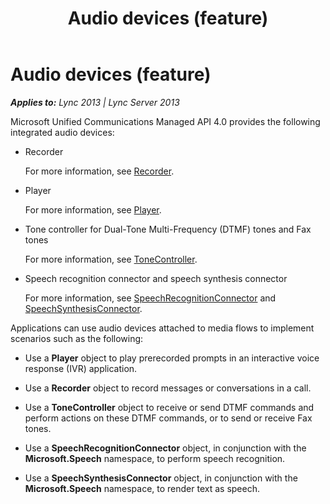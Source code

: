 ﻿---
title: Audio devices (feature)
TOCTitle: Audio devices
ms:assetid: ce151696-2fec-49f4-842a-fa5e69f625d7
ms:mtpsurl: https://msdn.microsoft.com/en-us/library/Dn465951(v=office.15)
ms:contentKeyID: 57102443
ms.date: 07/25/2014
mtps_version: v=office.15
---

# Audio devices (feature)


_**Applies to:** Lync 2013 | Lync Server 2013_

Microsoft Unified Communications Managed API 4.0 provides the following integrated audio devices:

  - Recorder
    
    For more information, see [Recorder](recorder.md).

  - Player
    
    For more information, see [Player](player.md).

  - Tone controller for Dual-Tone Multi-Frequency (DTMF) tones and Fax tones
    
    For more information, see [ToneController](tonecontroller.md).

  - Speech recognition connector and speech synthesis connector
    
    For more information, see [SpeechRecognitionConnector](speechrecognitionconnector.md) and [SpeechSynthesisConnector](speechsynthesisconnector.md).

Applications can use audio devices attached to media flows to implement scenarios such as the following:

  - Use a **Player** object to play prerecorded prompts in an interactive voice response (IVR) application.

  - Use a **Recorder** object to record messages or conversations in a call.

  - Use a **ToneController** object to receive or send DTMF commands and perform actions on these DTMF commands, or to send or receive Fax tones.

  - Use a **SpeechRecognitionConnector** object, in conjunction with the **Microsoft.Speech** namespace, to perform speech recognition.

  - Use a **SpeechSynthesisConnector** object, in conjunction with the **Microsoft.Speech** namespace, to render text as speech.

